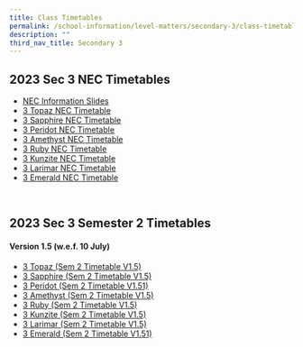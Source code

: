 ```yaml
---
title: Class Timetables
permalink: /school-information/level-matters/secondary-3/class-timetables/
description: ""
third_nav_title: Secondary 3
---
```

## 2023 Sec 3 NEC Timetables
*  <a href="/files/Class%20Timetables/2023/Sem%202/NEC/nec%20info%202023.pdf" target="_blank"> NEC Information Slides</a>
*  <a href="/files/Class%20Timetables/2023/Sem%202/NEC/2023%20sec%203%20nec%20class%20timetables%20_3t.pdf" target="_blank"> 3 Topaz NEC Timetable</a>
*  <a href="/files/Class%20Timetables/2023/Sem%202/NEC/2023%20sec%203%20nec%20class%20timetables%20_3s.pdf" target="_blank"> 3 Sapphire NEC Timetable</a>
*  <a href="/files/Class%20Timetables/2023/Sem%202/NEC/2023%20sec%203%20nec%20class%20timetables%20_3p.pdf" target="_blank"> 3 Peridot NEC Timetable</a>
*  <a href="/files/Class%20Timetables/2023/Sem%202/NEC/2023%20sec%203%20nec%20class%20timetables%20_3a.pdf" target="_blank"> 3 Amethyst NEC Timetable</a>
*  <a href="/files/Class%20Timetables/2023/Sem%202/NEC/2023%20sec%203%20nec%20class%20timetables%20_3r.pdf" target="_blank"> 3 Ruby NEC Timetable</a>
*  <a href="/files/Class%20Timetables/2023/Sem%202/NEC/2023%20sec%203%20nec%20class%20timetables%20_3k.pdf" target="_blank"> 3 Kunzite NEC Timetable</a>
*  <a href="/files/Class%20Timetables/2023/Sem%202/NEC/2023%20sec%203%20nec%20class%20timetables%20_3l.pdf" target="_blank"> 3 Larimar NEC Timetable</a>
*  <a href="/files/Class%20Timetables/2023/Sem%202/NEC/2023%20sec%203%20nec%20class%20timetables%20_3e.pdf" target="_blank"> 3 Emerald NEC Timetable</a>
<br>

## 2023 Sec 3 Semester 2 Timetables
#### Version 1.5 (w.e.f. 10 July)

*  <a href="/files/Class%20Timetables/2023/Sem%202/V1_5/2023%20sem2%20s3t%20tt%20v1_5.pdf" target="_blank"> 3 Topaz (Sem 2 Timetable V1.5)</a>
*  <a href="/files/Class%20Timetables/2023/Sem%202/V1_5/2023%20sem2%20s3s%20tt%20v1_5.pdf" target="_blank"> 3 Sapphire (Sem 2 Timetable V1.5)</a>
*  <a href="/files/Class%20Timetables/2023/Sem%202/V1_5/2023%20sem2%20s3p%20tt%20v1_51.pdf" target="_blank"> 3 Peridot (Sem 2 Timetable V1.51)</a>
*  <a href="/files/Class%20Timetables/2023/Sem%202/V1_5/2023%20sem2%20s3a%20tt%20v1_5.pdf" target="_blank"> 3 Amethyst (Sem 2 Timetable V1.5)</a>
*  <a href="/files/Class%20Timetables/2023/Sem%202/V1_5/2023%20sem2%20s3r%20tt%20v1_5.pdf" target="_blank"> 3 Ruby (Sem 2 Timetable V1.5)</a>
*  <a href="/files/Class%20Timetables/2023/Sem%202/V1_5/2023%20sem2%20s3k%20tt%20v1_5.pdf" target="_blank"> 3 Kunzite (Sem 2 Timetable V1.5)</a>
*  <a href="/files/Class%20Timetables/2023/Sem%202/V1_5/2023%20sem2%20s3l%20tt%20v1_5.pdf" target="_blank"> 3 Larimar (Sem 2 Timetable V1.5)</a>
*  <a href="/files/Class%20Timetables/2023/Sem%202/V1_5/2023%20sem2%20s3e%20tt%20v1_51.pdf" target="_blank"> 3 Emerald (Sem 2 Timetable V1.51)</a>